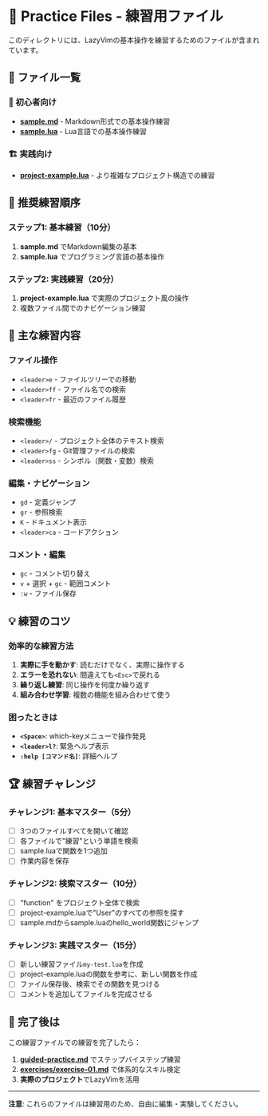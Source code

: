 # 📁 Practice Files - 練習用ファイル

このディレクトリには、LazyVimの基本操作を練習するためのファイルが含まれています。

## 📄 ファイル一覧

### 🚀 初心者向け
- **[sample.md](sample.md)** - Markdown形式での基本操作練習
- **[sample.lua](sample.lua)** - Lua言語での基本操作練習

### 🏗️ 実践向け
- **[project-example.lua](project-example.lua)** - より複雑なプロジェクト構造での練習

## 🎯 推奨練習順序

### ステップ1: 基本練習（10分）
1. **sample.md** でMarkdown編集の基本
2. **sample.lua** でプログラミング言語の基本操作

### ステップ2: 実践練習（20分）
1. **project-example.lua** で実際のプロジェクト風の操作
2. 複数ファイル間でのナビゲーション練習

## 🎪 主な練習内容

### ファイル操作
- `<leader>e` - ファイルツリーでの移動
- `<leader>ff` - ファイル名での検索
- `<leader>fr` - 最近のファイル履歴

### 検索機能
- `<leader>/` - プロジェクト全体のテキスト検索
- `<leader>fg` - Git管理ファイルの検索
- `<leader>ss` - シンボル（関数・変数）検索

### 編集・ナビゲーション
- `gd` - 定義ジャンプ
- `gr` - 参照検索
- `K` - ドキュメント表示
- `<leader>ca` - コードアクション

### コメント・編集
- `gc` - コメント切り替え
- `v` + 選択 + `gc` - 範囲コメント
- `:w` - ファイル保存

## 💡 練習のコツ

### 効率的な練習方法
1. **実際に手を動かす**: 読むだけでなく、実際に操作する
2. **エラーを恐れない**: 間違えても`<Esc>`で戻れる
3. **繰り返し練習**: 同じ操作を何度か繰り返す
4. **組み合わせ学習**: 複数の機能を組み合わせて使う

### 困ったときは
- **`<Space>`**: which-keyメニューで操作発見
- **`<leader>l?`**: 緊急ヘルプ表示
- **`:help [コマンド名]`**: 詳細ヘルプ

## 🏆 練習チャレンジ

### チャレンジ1: 基本マスター（5分）
- [ ] 3つのファイルすべてを開いて確認
- [ ] 各ファイルで"練習"という単語を検索
- [ ] sample.luaで関数を1つ追加
- [ ] 作業内容を保存

### チャレンジ2: 検索マスター（10分）
- [ ] "function" をプロジェクト全体で検索
- [ ] project-example.luaで"User"のすべての参照を探す
- [ ] sample.mdからsample.luaのhello_world関数にジャンプ

### チャレンジ3: 実践マスター（15分）
- [ ] 新しい練習ファイル`my-test.lua`を作成
- [ ] project-example.luaの関数を参考に、新しい関数を作成
- [ ] ファイル保存後、検索でその関数を見つける
- [ ] コメントを追加してファイルを完成させる

## 🎉 完了後は

この練習ファイルでの練習を完了したら：

1. **[guided-practice.md](../guided-practice.md)** でステップバイステップ練習
2. **[exercises/exercise-01.md](../exercises/exercise-01.md)** で体系的なスキル検定
3. **実際のプロジェクト**でLazyVimを活用

---

**注意**: これらのファイルは練習用のため、自由に編集・実験してください。